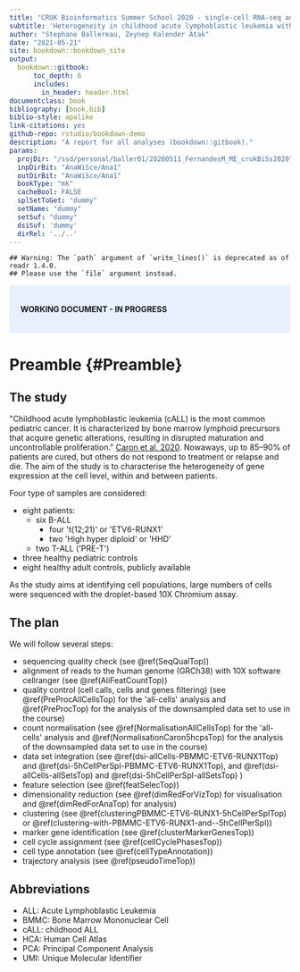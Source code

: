 ```yaml
--- 
title: "CRUK Bioinformatics Summer School 2020 - single-cell RNA-seq analysis"
subtitle: 'Heterogeneity in childhood acute lymphoblastic leukemia with droplet-based 10X Chromium assay.'
author: "Stephane Ballereau, Zeynep Kalender Atak"
date: "2021-05-21"
site: bookdown::bookdown_site
output:
  bookdown::gitbook:
      toc_depth: 6
      includes:
        in_header: header.html
documentclass: book
bibliography: [book.bib]
biblio-style: apalike
link-citations: yes
github-repo: rstudio/bookdown-demo
description: "A report for all analyses (bookdown::gitbook)."
params:
  projDir: "/ssd/personal/baller01/20200511_FernandesM_ME_crukBiSs2020"
  inpDirBit: "AnaWiSce/Ana1"
  outDirBit: "AnaWiSce/Ana1"
  bookType: "mk"
  cacheBool: FALSE
  splSetToGet: "dummy"
  setName: "dummy"
  setSuf: "dummy"
  dsiSuf: 'dummy'
  dirRel: '../..'
---
```



<!--
  splSetToGet: "PBMMC,ETV6-RUNX1"
  setName: "caron"
  setSuf: "_5hCps"
  dsiSuf: '_dsi'
-->
  
<!--
Useful links: https://bioinformatics-core-shared-training.github.io/cruk-summer-school-2018/SingleCell/practical/QC_and_normalization.html
-->




```
## Warning: The `path` argument of `write_lines()` is deprecated as of readr 1.4.0.
## Please use the `file` argument instead.
```


<style>
div.blue {background-color:#e6f0ff; border-radius: 5px; padding: 20px;}
</style>
<div class = "blue">

**WORKING DOCUMENT - IN PROGRESS**

</div>



# Preamble {#Preamble}



## The study

"Childhood acute lymphoblastic leukemia (cALL) is the most common pediatric cancer. It is characterized by bone marrow lymphoid precursors that acquire genetic alterations, resulting in disrupted maturation and uncontrollable proliferation." [Caron et al. 2020](https://www.nature.com/articles/s41598-020-64929-x). Nowaways, up to 85–90% of patients are cured, but others do not respond to treatment or relapse and die. The aim of the study is to characterise the heterogeneity of gene expression at the cell level, within and between patients.

<!--
See similar findings in CRC
https://www.cell.com/cell-stem-cell/fulltext/S1934-5909(20)30151-X?rss=yes

https://www.nature.com/articles/s41568-020-0276-8
https://www.sciencedirect.com/science/article/pii/S1934590920302034

https://scinapse.io/papers/2955045010
(https://www.nature.com/articles/nm.4505)
https://www.ncbi.nlm.nih.gov/pmc/articles/PMC4273416/
https://www.nature.com/articles/s41375-018-0127-8
-->

Four type of samples are considered:

* eight patients:
  * six B-ALL
    * four 't(12;21)' or 'ETV6-RUNX1'
    * two 'High hyper diploid' or 'HHD'
  * two T-ALL ('PRE-T')
* three healthy pediatric controls
* eight healthy adult controls, publicly available

As the study aims at identifying cell populations, large numbers of cells were sequenced with the droplet-based 10X Chromium assay.

## The plan

We will follow several steps:

* sequencing quality check (see \@ref(SeqQualTop)) <!-- seqQual.Rmd -->
* alignment of reads to the human genome (GRCh38) with 10X software cellranger (see \@ref(AliFeatCountTop)) <!-- cellRanger.Rmd -->
* quality control (cell calls, cells and genes filtering)  (see \@ref(PreProcAllCellsTop) for the 'all-cells' analysis and \@ref(PreProcTop) for the analysis of the downsampled data set to use in the course) <!-- TODO mention doublet detection -->
* count normalisation (see \@ref(NormalisationAllCellsTop) for the 'all-cells' analysis and \@ref(NormalisationCaron5hcpsTop) for the analysis of the downsampled data set to use in the course)
* data set integration (see \@ref(dsi-allCells-PBMMC-ETV6-RUNX1Top) and \@ref(dsi-5hCellPerSpl-PBMMC-ETV6-RUNX1Top), and  \@ref(dsi-allCells-allSetsTop) and \@ref(dsi-5hCellPerSpl-allSetsTop)  )
* feature selection (see \@ref(featSelecTop))
* dimensionality reduction (see \@ref(dimRedForVizTop) for visualisation and \@ref(dimRedForAnaTop) for analysis)
* clustering (see \@ref(clusteringPBMMC-ETV6-RUNX1-5hCellPerSplTop) or \@ref(clustering-with-PBMMC-ETV6-RUNX1-and--5hCellPerSpl))
* marker gene identification (see \@ref(clusterMarkerGenesTop))
* cell cycle assignment (see \@ref(cellCyclePhasesTop))
* cell type annotation (see \@ref(cellTypeAnnotation))
* trajectory analysis (see \@ref(pseudoTimeTop))

<!--
TODO: add analysis flowchart?
-->

## Abbreviations

* ALL: Acute Lymphoblastic Leukemia
* BMMC: Bone Marrow Mononuclear Cell
* cALL: childhood ALL
* HCA: Human Cell Atlas
* PCA: Principal Component Analysis
* UMI: Unique Molecular Identifier

<!-- SETUP -->






